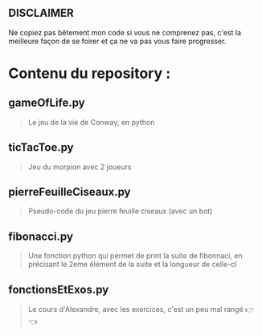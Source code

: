 ## **__DISCLAIMER__**
Ne copiez pas bêtement mon code si vous ne comprenez pas, c'est la meilleure façon de se foirer et ça ne va pas vous faire progresser.

# Contenu du repository :

## gameOfLife.py 
> Le jeu de la vie de Conway, en python

## ticTacToe.py
> Jeu du morpion avec 2 joueurs

## pierreFeuilleCiseaux.py
> Pseudo-code du jeu pierre feuille ciseaux (avec un bot)

## fibonacci.py
>Une fonction python qui permet de print la suite de fibonnaci, en précisant le 2eme élément de la suite et la longueur de celle-cI

## fonctionsEtExos.py
>Le cours d'Alexandre, avec les exercices, c'est un peu mal rangé 👉👈
